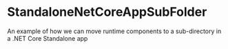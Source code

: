 # StandaloneNetCoreAppSubFolder
An example of how we can move runtime components to a sub-directory in a .NET Core Standalone app
